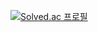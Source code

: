 [![Solved.ac
프로필](http://mazassumnida.wtf/api/mini/generate_badge?boj=백준아이디)](https://solved.ac/cloud0990)
